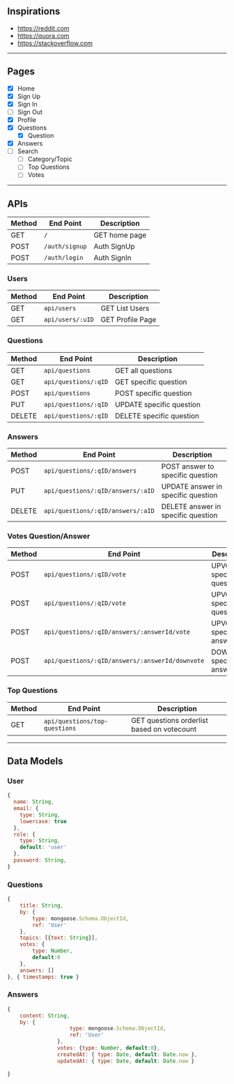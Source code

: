 ## Inspirations

- https://reddit.com
- https://quora.com
- https://stackoverflow.com

--------------------------------------------------------------------------------

## Pages

- [X] Home
- [X] Sign Up
- [X] Sign In
- [ ] Sign Out
- [X] Profile
- [X] Questions
  - [X] Question
- [X] Answers
- [ ] Search
  - [ ] Category/Topic
  - [ ] Top Questions
  - [ ] Votes

--------------------------------------------------------------------------------

## APIs

| Method | End Point | Description
|--------|-----|-------------
| GET    | `/` | GET home page
| POST   | `/auth/signup`          | Auth SignUp 
| POST   | `/auth/login`          | Auth SignIn
### Users

| Method | End Point | Description
|--------|-----|-------------
| GET    | `api/users` | GET List Users 
| GET    | `api/users/:uID`            | GET Profile Page

### Questions

| Method | End Point | Description
|--------|-----|-------------
| GET    | `api/questions`     | GET all questions
| GET    | `api/questions/:qID` | GET specific question
| POST   | `api/questions`     | POST specific question
| PUT    | `api/questions/:qID` | UPDATE specific question
| DELETE | `api/questions/:qID` | DELETE specific question

### Answers

| Method | End Point | Description
|--------|-----|-------------
| POST   | `api/questions/:qID/answers`           | POST answer to specific question
| PUT    | `api/questions/:qID/answers/:aID` | UPDATE answer in specific question
| DELETE | `api/questions/:qID/answers/:aID` | DELETE answer in specific question

### Votes Question/Answer

| Method | End Point | Description
|--------|-----|-------------
| POST   | `api/questions/:qID/vote` | UPVOTE specific question
| POST | `api/questions/:qID/vote` | UPVOTE specific question
| POST   | `api/questions/:qID/answers/:answerId/vote` | UPVOTE specific answer
| POST | `api/questions/:qID/answers/:answerId/downvote` | DOWNVOTE specific answer

### Top Questions

| Method | End Point | Description
|--------|-----|-------------
| GET   | `api/questions/top-questions` | GET questions orderlist based on votecount

--------------------------------------------------------------------------------

## Data Models

### User

```js
{
  name: String,
  email: {
    type: String,
    lowercase: true
  },
  role: {
    type: String,
    default: 'user'
  },
  password: String,
}
```

### Questions

```js
{
	title: String,
	by: {
		type: mongoose.Schema.ObjectId,
		ref: 'User'
	},
	topics: [{text: String}],
	votes: {
		type: Number, 
		default:0
	},
	answers: []
}, { timestamps: true }
```

### Answers

```js
{
	content: String,
	by: {
					type: mongoose.Schema.ObjectId,
					ref: 'User'
				},
				votes: {type: Number, default:0},
				createdAt: { type: Date, default: Date.now },
				updatedAt: { type: Date, default: Date.now }
  			
}
```
